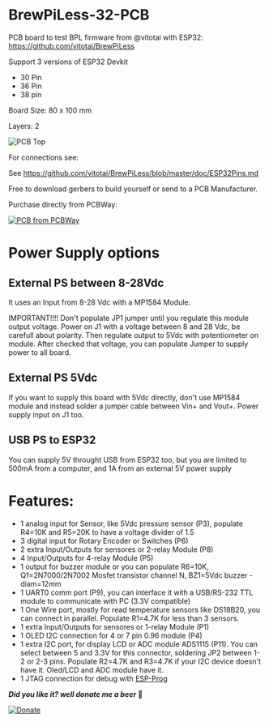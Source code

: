 # BrewPiLess-32-PCB
PCB board to test BPL firmware from @vitotai with ESP32: https://github.com/vitotai/BrewPiLess

Support 3 versions of ESP32 Devkit
- 30 Pin
- 36 Pin
- 38 pin

Board Size: 80 x 100 mm

Layers: 2

![PCB Top](https://github.com/stefschin/BrewPiLess-32-PCB/blob/master/Top%20view%203D.JPG)

For connections see:

See https://github.com/vitotai/BrewPiLess/blob/master/doc/ESP32Pins.md

Free to download gerbers to build yourself or send to a PCB Manufacturer.

Purchase directly from PCBWay: 

<a href="https://www.pcbway.com/project/shareproject/BrewPiLess_ESP32_Rev_00.html"><img src="https://www.pcbway.com/project/img/images/frompcbway.png" alt="PCB from PCBWay" /></a>

# Power Supply options
## External PS between 8-28Vdc

It uses an Input from 8-28 Vdc with a MP1584 Module.

IMPORTANT!!!! Don't populate JP1 jumper until you regulate this module output voltage.
Power on J1 with a voltage between 8 and 28 Vdc, be carefull about polarity.
Then regulate output to 5Vdc with potentiometer on module. 
After checked that voltage, you can populate Jumper to supply power to all board.

## External PS 5Vdc

If you want to supply this board with 5Vdc directly, don't use MP1584 module and instead solder a jumper cable between Vin+ and Vout+.
Power supply input on J1 too.

## USB PS to ESP32

You can supply 5V throught USB from ESP32 too, but you are limited to 500mA from a computer, and 1A from an external 5V power supply

# Features:
- 1 analog input for Sensor, like 5Vdc pressure sensor (P3), populate R4=10K and R5=20K to have a voltage divider of 1.5
- 3 digital input for Rotary Encoder or Switches (P6) 
- 2 extra Input/Outputs for sensores or 2-relay Module (P8)
- 4 Input/Outputs for 4-relay Module (P5)
- 1 output for buzzer module or you can populate R6=10K, Q1=2N7000/2N7002 Mosfet transistor channel N, BZ1=5Vdc buzzer - diam=12mm
- 1 UART0 comm port (P9), you can interface it with a USB/RS-232 TTL module to communicate with PC (3.3V compatible)
- 1 One Wire port, mostly for read temperature sensors like DS18B20, you can connect in parallel. Populate R1=4.7K for less than 3 sensors. 
- 1 extra Input/Outputs for sensores or 1-relay Module (P1)
- 1 OLED I2C connection for 4 or 7 pin 0.96 module (P4)
- 1 extra I2C port, for display LCD or ADC module ADS1115 (P11). You can select between 5 and 3.3V for this connector, soldering JP2 between 1-2 or 2-3 pins. Populate R2=4.7K and R3=4.7K if your I2C device doesn't have it. Oled/LCD and ADC module have it.
- 1 JTAG connection for debug with [ESP-Prog](https://www.amazon.com/ESP-Prog-Development-Program-Downloader-Compatible/dp/B07WGDJF61/)

***Did you like it? well donate me a beer***  :beers:

[![Donate](https://www.paypalobjects.com/en_US/i/btn/btn_donate_LG.gif)](https://www.paypal.me/stefschin)
